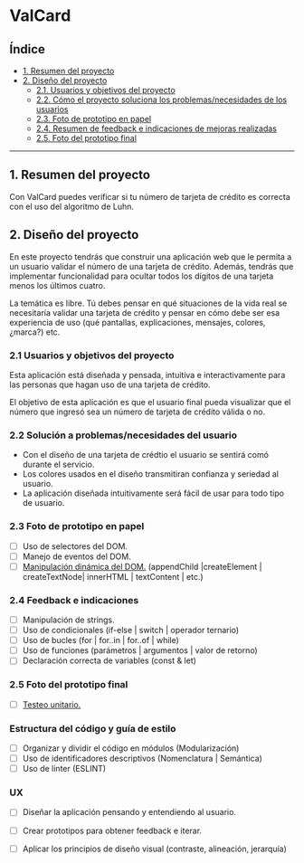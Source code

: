 # ValCard

## Índice

* [1. Resumen del proyecto](#1-resumen-del-proyecto)
* [2. Diseño del proyecto](#2-Diseño-del-proyecto)
   * [2.1. Usuarios y objetivos del proyecto](#2.1-Usuarios-y-objetivos-del-proyecto)
   * [2.2. Cómo el proyecto soluciona los problemas/necesidades de los usuarios](#2.2-Solución-a-problemas/necesidades-del-usuario)
   * [2.3. Foto de prototipo en papel](#2.3-Foto-de-prototipo-en-papel)
   * [2.4. Resumen de feedback e indicaciones de mejoras realizadas](#2.4-Feedback-e-indicaciones)
   * [2.5. Foto del prototipo final](#2.5-Foto-del-prototipo-final)

***

## 1. Resumen del proyecto

Con ValCard puedes verificar si tu número de tarjeta de crédito es correcta con el uso
del algoritmo de Luhn.
## 2. Diseño del proyecto

En este proyecto tendrás que construir una aplicación web que le permita a un
usuario validar el número de una tarjeta de crédito. Además, tendrás que
implementar funcionalidad para ocultar todos los dígitos de una tarjeta menos
los últimos cuatro.

La temática es libre. Tú debes pensar en qué situaciones de la vida real se
necesitaría validar una tarjeta de crédito y pensar en cómo debe ser esa
experiencia de uso (qué pantallas, explicaciones, mensajes, colores, ¿marca?)
etc.

### 2.1 Usuarios y objetivos del proyecto

Esta aplicación está diseñada y pensada, intuitiva e interactivamente para las 
personas que hagan uso de una tarjeta de crédito.

El objetivo de esta aplicación es que el usuario final pueda visualizar
que el número que ingresó sea un número de tarjeta de crédito válida o no.
### 2.2 Solución a problemas/necesidades del usuario

* Con el diseño de una tarjeta de crédtio el usuario se sentirá comó durante el servicio.
* Los colores usados en el diseño transmitiran confianza y seriedad al usuario.
* La aplicación diseñada intuitivamente será fácil de usar para todo tipo de usuario.

### 2.3 Foto de prototipo en papel

* [ ] Uso de selectores del DOM.
* [ ] Manejo de eventos del DOM.
* [ ] [Manipulación dinámica del DOM.](https://developer.mozilla.org/es/docs/Referencia_DOM_de_Gecko/Introducci%C3%B3n)
(appendChild |createElement | createTextNode| innerHTML | textContent | etc.)

### 2.4 Feedback e indicaciones

* [ ] Manipulación de strings.
* [ ] Uso de condicionales (if-else | switch | operador ternario)
* [ ] Uso de bucles (for | for..in | for..of | while)
* [ ] Uso de funciones (parámetros | argumentos | valor de retorno)
* [ ] Declaración correcta de variables (const & let)

### 2.5 Foto del prototipo final

* [ ] [Testeo unitario.](https://jestjs.io/docs/es-ES/getting-started)

### Estructura del código y guía de estilo

* [ ] Organizar y dividir el código en módulos (Modularización)
* [ ] Uso de identificadores descriptivos (Nomenclatura | Semántica)
* [ ] Uso de linter (ESLINT)
### UX

* [ ] Diseñar la aplicación pensando y entendiendo al usuario.
* [ ] Crear prototipos para obtener feedback e iterar.
* [ ] Aplicar los principios de diseño visual (contraste, alineación, jerarquía)


